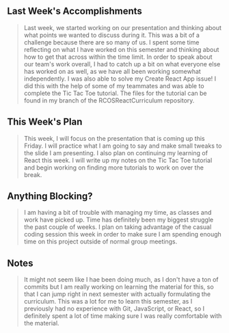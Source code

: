 ## Last Week's Accomplishments

> Last week, we started working on our presentation and thinking about what points we wanted to discuss during it.  This was a bit of a challenge because there are so many of us.
> I spent some time reflecting on what I have worked on this semester and thinking about how to get that across within the time limit.
> In order to speak about our team's work overall, I had to catch up a bit on what everyone else has worked on as well, as we have all been working somewhat independently.
> I was also able to solve my Create React App issue! I did this with the help of some of my teammates and was able to complete the Tic Tac Toe tutorial.
> The files for the tutorial can be found in my branch of the RCOSReactCurriculum repository.

## This Week's Plan

> This week, I will focus on the presentation that is coming up this Friday.  I will practice what I am going to say and make small tweaks to the slide I am presenting.
> I also plan on continuing my learning of React this week.  I will write up my notes on the Tic Tac Toe tutorial and begin working on finding more tutorials to work on over the break.

## Anything Blocking?

> I am having a bit of trouble with managing my time, as classes and work have picked up. Time has definitely been my biggest struggle the past couple of weeks.
> I plan on taking advantage of the casual coding session this week in order to make sure I am spending enough time on this project outside of normal group meetings.
 
## Notes

> It might not seem like I hae been doing much, as I don't have a ton of commits but I am really working on learning the material for this, so that I can jump right in next semester with actually formulating the curriculum.
> This was a lot for me to learn this semester, as I previously had no experience with Git, JavaScript, or React, so I definitely spent a lot of time making sure I was really comfortable with the material.